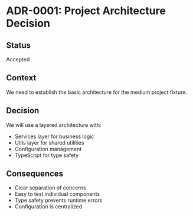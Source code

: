 # ADR-0001: Project Architecture Decision

## Status
Accepted

## Context
We need to establish the basic architecture for the medium project fixture.

## Decision
We will use a layered architecture with:
- Services layer for business logic
- Utils layer for shared utilities
- Configuration management
- TypeScript for type safety

## Consequences
- Clear separation of concerns
- Easy to test individual components
- Type safety prevents runtime errors
- Configuration is centralized


